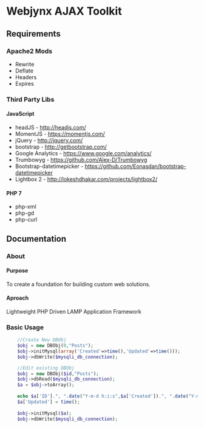 # Webjynx AJAX Toolkit

## Requirements

### Apache2 Mods
* Rewrite
* Deflate
* Headers
* Expires

### Third Party Libs

#### JavaScript
* headJS - http://headjs.com/
* MomentJS - https://momentjs.com/
* jQuery - http://jquery.com/
* bootstrap - http://getbootstrap.com/
* Google Analytics - https://www.google.com/analytics/
* Trumbowyg - https://github.com/Alex-D/Trumbowyg
* Bootstrap-datetimepicker - https://github.com/Eonasdan/bootstrap-datetimepicker
* Lightbox 2 - http://lokeshdhakar.com/projects/lightbox2/

#### PHP 7
* php-xml 
* php-gd 
* php-curl 

## Documentation

### About
#### Purpose
  To create a foundation for building custom web solutions.
  
#### Aproach
  Lightweight PHP Driven LAMP Application Framework
  
### Basic Usage
```php
	//Create New DBObj
	$obj = new DBObj(0,"Posts");
	$obj->initMysql(array('Created'=>time(),'Updated'=>time()));
	$obj->dbWrite($mysqli_db_connection);

	//Edit existing DBObj
	$obj = new DBObj($id,"Posts");
	$obj->dbRead($mysqli_db_connection);
	$a = $obj->toArray();
	
	echo $a['ID'].", ".date("Y-m-d h:i:s",$a['Created']).", ".date("Y-m-d h:i:s",$a['Updated']);
	$a['Updated'] = time();
	
	$obj->initMysql($a);
	$obj->dbWrite($mysqli_db_connection);
```
